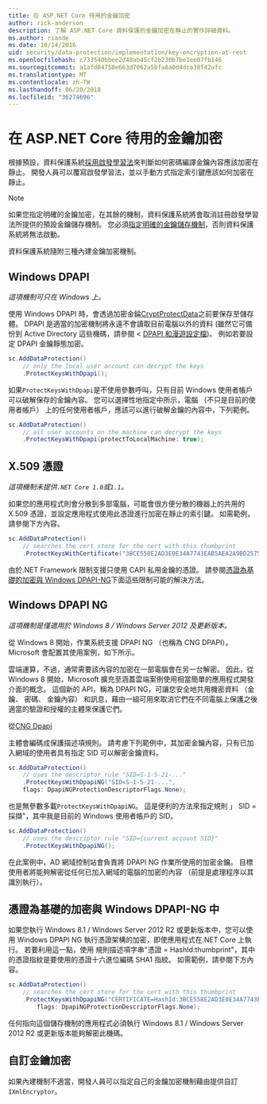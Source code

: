 ```yaml
---
title: 在 ASP.NET Core 待用的金鑰加密
author: rick-anderson
description: 了解 ASP.NET Core 資料保護的金鑰加密在靜止的實作詳細資料。
ms.author: riande
ms.date: 10/14/2016
uid: security/data-protection/implementation/key-encryption-at-rest
ms.openlocfilehash: c733540bbee2d48ab45cf2b230b7be1ee07fb146
ms.sourcegitcommit: a1afd04758e663d7062a5bfa8a0d4dca38f42afc
ms.translationtype: MT
ms.contentlocale: zh-TW
ms.lasthandoff: 06/20/2018
ms.locfileid: "36274696"
---
```

# <a name="key-encryption-at-rest-in-aspnet-core"></a>在 ASP.NET Core 待用的金鑰加密

<a name="data-protection-implementation-key-encryption-at-rest"></a>

根據預設，資料保護系統[採用啟發學習法](xref:security/data-protection/configuration/default-settings)來判斷如何密碼編譯金鑰內容應該加密在靜止。 開發人員可以覆寫啟發學習法，並以手動方式指定索引鍵應該如何加密在靜止。

> [!NOTE]
> 如果您指定明確的金鑰加密，在其餘的機制，資料保護系統將會取消註冊啟發學習法所提供的預設金鑰儲存機制。 您必須[指定明確的金鑰儲存機制](xref:security/data-protection/implementation/key-storage-providers#data-protection-implementation-key-storage-providers)，否則資料保護系統將無法啟動。

<a name="data-protection-implementation-key-encryption-at-rest-providers"></a>

資料保護系統隨附三種內建金鑰加密機制。

## <a name="windows-dpapi"></a>Windows DPAPI

*這項機制可只在 Windows 上。*

使用 Windows DPAPI 時，會透過加密金錀[CryptProtectData](https://msdn.microsoft.com/library/windows/desktop/aa380261(v=vs.85).aspx)之前要保存至儲存體。 DPAPI 是適當的加密機制將永遠不會讀取目前電腦以外的資料 (雖然它可備份到 Active Directory 這些機碼，請參閱 < [DPAPI 和漫遊設定檔](https://support.microsoft.com/kb/309408/#6))。 例如若要設定 DPAPI 金鑰靜態加密。

```csharp
sc.AddDataProtection()
    // only the local user account can decrypt the keys
    .ProtectKeysWithDpapi();
```

如果`ProtectKeysWithDpapi`是不使用參數呼叫，只有目前 Windows 使用者帳戶可以破解保存的金鑰內容。 您可以選擇性地指定中所示，電腦 （不只是目前的使用者帳戶） 上的任何使用者帳戶，應該可以進行破解金鑰的內容中，下列範例。

```csharp
sc.AddDataProtection()
    // all user accounts on the machine can decrypt the keys
    .ProtectKeysWithDpapi(protectToLocalMachine: true);
```

## <a name="x509-certificate"></a>X.509 憑證

*這項機制未提供`.NET Core 1.0`或`1.1`。*

如果您的應用程式則會分散到多部電腦，可能會很方便分散的機器上的共用的 X.509 憑證，並設定應用程式使用此憑證進行加密在靜止的索引鍵。 如需範例，請參閱下方內容。

```csharp
sc.AddDataProtection()
    // searches the cert store for the cert with this thumbprint
    .ProtectKeysWithCertificate("3BCE558E2AD3E0E34A7743EAB5AEA2A9BD2575A0");
```

由於.NET Framework 限制支援只使用 CAPI 私用金鑰的憑證。 請參閱[憑證為基礎的加密與 Windows DPAPI-NG](#data-protection-implementation-key-encryption-at-rest-dpapi-ng)下面這些限制可能的解決方法。

<a name="data-protection-implementation-key-encryption-at-rest-dpapi-ng"></a>

## <a name="windows-dpapi-ng"></a>Windows DPAPI NG

*這項機制是僅適用於 Windows 8 / Windows Server 2012 及更新版本。*

從 Windows 8 開始，作業系統支援 DPAPI NG （也稱為 CNG DPAPI）。 Microsoft 會配置其使用案例，如下所示。

   雲端運算，不過，通常需要該內容的加密在一部電腦會在另一台解密。 因此，從 Windows 8 開始，Microsoft 擴充至涵蓋雲端案例使用相當簡單的應用程式開發介面的概念。 這個新的 API，稱為 DPAPI NG，可讓您安全地共用機密資料 （金鑰、 密碼、 金鑰內容） 和訊息，藉由一組可用來取消它們在不同電腦上保護之後適當的驗證和授權的主體來保護它們。

   從[CNG Dpapi](https://msdn.microsoft.com/library/windows/desktop/hh706794(v=vs.85).aspx)

主體會編碼成保護描述項規則。 請考慮下列範例中，其加密金鑰內容，只有已加入網域的使用者具有指定 SID 可以解密金鑰資料。

```csharp
sc.AddDataProtection()
    // uses the descriptor rule "SID=S-1-5-21-..."
    .ProtectKeysWithDpapiNG("SID=S-1-5-21-...",
    flags: DpapiNGProtectionDescriptorFlags.None);
```

也是無參數多載`ProtectKeysWithDpapiNG`。 這是便利的方法來指定規則 」 SID = 採擷"，其中我是目前的 Windows 使用者帳戶的 SID。

```csharp
sc.AddDataProtection()
    // uses the descriptor rule "SID={current account SID}"
    .ProtectKeysWithDpapiNG();
```

在此案例中，AD 網域控制站會負責將 DPAPI NG 作業所使用的加密金鑰。 目標使用者將能夠解密從任何已加入網域的電腦的加密的內容 （前提是處理程序以其識別執行）。

## <a name="certificate-based-encryption-with-windows-dpapi-ng"></a>憑證為基礎的加密與 Windows DPAPI-NG 中

如果您執行 Windows 8.1 / Windows Server 2012 R2 或更新版本中，您可以使用 Windows DPAPI NG 執行憑證架構的加密，即使應用程式在.NET Core 上執行。 若要利用這一點，使用 規則描述項字串"憑證 = HashId:thumbprint"，其中的憑證指紋是要使用的憑證十六進位編碼 SHA1 指紋。 如需範例，請參閱下方內容。

```csharp
sc.AddDataProtection()
    // searches the cert store for the cert with this thumbprint
    .ProtectKeysWithDpapiNG("CERTIFICATE=HashId:3BCE558E2AD3E0E34A7743EAB5AEA2A9BD2575A0",
        flags: DpapiNGProtectionDescriptorFlags.None);
```

任何指向這個儲存機制的應用程式必須執行 Windows 8.1 / Windows Server 2012 R2 或更新版本能夠解密此機碼。

## <a name="custom-key-encryption"></a>自訂金鑰加密

如果內建機制不適當，開發人員可以指定自己的金鑰加密機制藉由提供自訂`IXmlEncryptor`。
